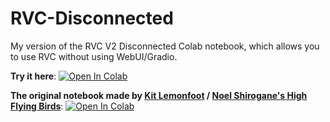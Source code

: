 # RVC-Disconnected
My version of the RVC V2 Disconnected Colab notebook, which allows you to use RVC without using WebUI/Gradio.

**Try it here**:
<a target="_blank" href="https://colab.research.google.com/github/MedicDoesStuff/RVC-Disconnected/blob/main/RVC_Disconnected_(V2).ipynb">
  <img src="https://colab.research.google.com/assets/colab-badge.svg" alt="Open In Colab"/>
</a>

**The original notebook made by [Kit Lemonfoot](https://huggingface.co/Kit-Lemonfoot) / [Noel Shirogane's High Flying Birds](https://www.youtube.com/@NoelShiroganesHighFlyingBirds)**: 
<a target="_blank" href="https://colab.research.google.com/drive/1XIPCP9ken63S7M6b5ui1b36Cs17sP-NS#scrollTo=Q7JhsK5oYByc">
  <img src="https://colab.research.google.com/assets/colab-badge.svg" alt="Open In Colab"/>
</a>
